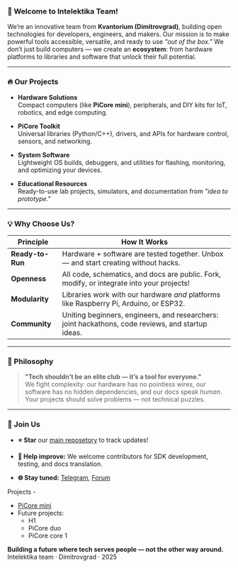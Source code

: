 ### **🌟 Welcome to Intelektika Team!**

We’re an innovative team from **Kvantorium (Dimitrovgrad)**, building open technologies for developers, engineers, and makers. Our mission is to make powerful tools accessible, versatile, and ready to use _"out of the box."_ We don’t just build computers — we create an **ecosystem**: from hardware platforms to libraries and software that unlock their full potential.

---

### **🔥 Our Projects**

- **Hardware Solutions**  
    Compact computers (like **PiCore mini**), peripherals, and DIY kits for IoT, robotics, and edge computing.
    
- **PiCore Toolkit**  
    Universal libraries (Python/C++), drivers, and APIs for hardware control, sensors, and networking.
    
- **System Software**  
    Lightweight OS builds, debuggers, and utilities for flashing, monitoring, and optimizing your devices.
    
- **Educational Resources**  
    Ready-to-use lab projects, simulators, and documentation from _"idea to prototype."_
    

---

### **💡 Why Choose Us?**

| **Principle**    | **How It Works**                                                                                  |
| ---------------- | ------------------------------------------------------------------------------------------------- |
| **Ready-to-Run** | Hardware + software are tested together. Unbox — and start creating without hacks.                |
| **Openness**     | All code, schematics, and docs are public. Fork, modify, or integrate into your projects!         |
| **Modularity**   | Libraries work with our hardware _and_ platforms like Raspberry Pi, Arduino, or ESP32.            |
| **Community**    | Uniting beginners, engineers, and researchers: joint hackathons, code reviews, and startup ideas. |

---

### **🧠 Philosophy**

> **"Tech shouldn’t be an elite club — it’s a tool for everyone."**  
> We fight complexity: our hardware has no pointless wires, our software has no hidden dependencies, and our docs speak _human_. Your projects should solve problems — not technical puzzles.

---

### **🚪 Join Us**

- **⭐ Star** our [main reposetory](https://github.com/Intelektika-team) to track updates!
    
- **🐞 Help improve:** We welcome contributors for SDK development, testing, and docs translation.
    
- **🌐 Stay tuned:** [Telegram](https://t.me/Intelektika_news), [Forum](https://t.me/+8HZ_kJyye9ZiNDEy)
    

Projects -
- [PiCore mini](https://github.com/Intelektika-team/PiCore_mini-startup)
- Future projects:
  - H1
  - PiCore duo
  - PiCore core 1



**Building a future where tech serves people — not the other way around.**  
Intelektika team · Dimitrovgrad · 2025

